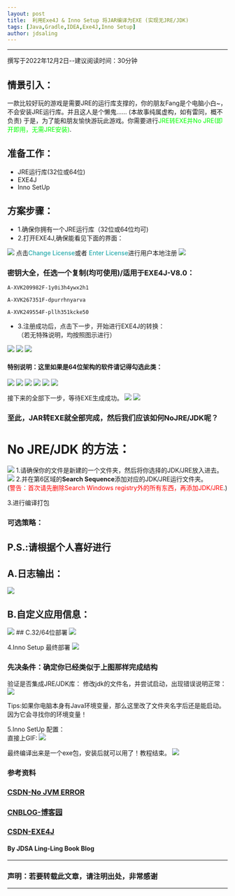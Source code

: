 ```yaml
---
layout: post
title:  利用Exe4J & Inno Setup 将JAR编译为EXE (实现无JRE/JDK)
tags: [Java,Gradle,IDEA,Exe4J,Inno Setup]
author: jdsaling
---
```


---
撰写于2022年12月2日--建议阅读时间：30分钟
## 情景引入：
一款比较好玩的游戏是需要JRE的运行库支撑的，你的朋友Fang是个电脑小白~，不会安装JRE运行库。并且这人是个懒鬼……  (本故事纯属虚构，如有雷同，概不负责)
于是，为了能和朋友愉快游玩此游戏。你需要进行<font color="##00ff00">JRE转EXE并No JRE(即开即用，无需JRE安装)</font>.

## 准备工作：
* JRE运行库(32位或64位)
* EXE4J
* Inno SetUp

## 方案步骤：
* 1.确保你拥有一个JRE运行库（32位或64位均可)
* 2.打开EXE4J,确保能看见下面的界面：
<img src="https://rust.coldmint.top/ftp/ling/cdnpng/exe4j/Exe4j1.png">
点击<font color="##689f0a">Change License</font>或者 <font color="##689f0a">Enter License</font>进行用户本地注册
<img src="https://rust.coldmint.top/ftp/ling/cdnpng/exe4j/Exe4j2.png">

### 密钥大全，任选一个复制(均可使用)/适用于EXE4J-V8.0：

~~~log
A-XVK209982F-1y0i3h4ywx2h1
~~~
~~~log
A-XVK267351F-dpurrhnyarva
~~~
~~~log
A-XVK249554F-pllh351kcke50
~~~

* 3.注册成功后，点击下一步，开始进行EXE4J的转换：  
（若无特殊说明，均按照图示进行）
<img src="https://rust.coldmint.top/ftp/ling/cdnpng/exe4j/Exe4j3.png">
<img src="https://rust.coldmint.top/ftp/ling/cdnpng/exe4j/Exe4j4.png">
<img src="https://rust.coldmint.top/ftp/ling/cdnpng/exe4j/Exe4j5.png">

#### 特别说明：这里如果是64位架构的软件请记得勾选此类：

<img src="https://rust.coldmint.top/ftp/ling/cdnpng/exe4j/Exe4j6.png">
<img src="https://rust.coldmint.top/ftp/ling/cdnpng/exe4j/Exe4j7.png">
<img src="https://rust.coldmint.top/ftp/ling/cdnpng/exe4j/Exe4j8.png">
<img src="https://rust.coldmint.top/ftp/ling/cdnpng/exe4j/Exe4j9.png">
<img src="https://rust.coldmint.top/ftp/ling/cdnpng/exe4j/Exe4j10.png">
<img src="https://rust.coldmint.top/ftp/ling/cdnpng/exe4j/Exe4j11.png">

接下来的全部下一步，等待EXE生成成功。
<img src="https://rust.coldmint.top/ftp/ling/cdnpng/exe4j/Exe4j12.png">
<img src="https://rust.coldmint.top/ftp/ling/cdnpng/exe4j/Exe4j13.png">

### 至此，JAR转EXE就全部完成，然后我们应该如何NoJRE/JDK呢？

# No JRE/JDK 的方法：
<img src="https://rust.coldmint.top/ftp/ling/cdnpng/exe4j/Exe4j14.png">
1.请确保你的文件是新建的一个文件夹，然后将你选择的JDK/JRE放入进去。

<img src="https://rust.coldmint.top/ftp/ling/cdnpng/exe4j/Exe4j15.png">
2.并在第6区域的<font style="font-weight:700">Search Sequence</font>添加对应的JDK/JRE运行文件夹。<br>
<span>(<font color="##ff0000">警告：首次请先删除Search Windows registry外的所有东西，再添加JDK/JRE</font>.)</span>

3.进行编译打包

### 可选策略：
## P.S.:请根据个人喜好进行

## A.日志输出：
<img src="https://rust.coldmint.top/ftp/ling/cdnpng/exe4j/Exe4j16.png">

## B.自定义应用信息：
<img src="https://rust.coldmint.top/ftp/ling/cdnpng/exe4j/Exe4j17.png">
## C.32/64位部署
<img src="https://rust.coldmint.top/ftp/ling/cdnpng/exe4j/Exe4j18.png">

4.Inno Setup 最终部署
<img src="https://rust.coldmint.top/ftp/ling/cdnpng/exe4j/Exe4j19.png">

### 先决条件：确定你已经类似于上图那样完成结构

验证是否集成JRE/JDK库：
修改jdk的文件名，并尝试启动，出现错误说明正常：
<img src="https://rust.coldmint.top/ftp/ling/cdnpng/exe4j/Exe4j20.png">

Tips:如果你电脑本身有Java环境变量，那么这里改了文件夹名字后还是能启动。因为它会寻找你的环境变量！

5.Inno SetUp 配置：  
直接上GIF:
<img src="https://rust.coldmint.top/ftp/ling/cdnpng/exe4j/IS.gif">

最终编译出来是一个exe包，安装后就可以用了！教程结束。
<img src="https://rust.coldmint.top/ftp/ling/cdnpng/exe4j/end.gif">

### 参考资料
### [CSDN-No JVM ERROR](https://blog.csdn.net/qq_28114615/article/details/94402156)
### [CNBLOG-博客园](https://www.cnblogs.com/ococo/p/15875003.html)
### [CSDN-EXE4J](https://blog.csdn.net/wff900703/article/details/99960723)


#### By JDSA Ling-Ling Book Blog

---
### 声明：若要转载此文章，请注明出处，非常感谢
---